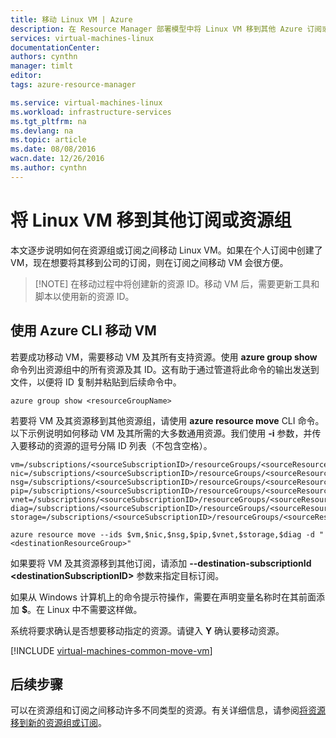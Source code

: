 ```yaml
---
title: 移动 Linux VM | Azure
description: 在 Resource Manager 部署模型中将 Linux VM 移到其他 Azure 订阅或资源组。
services: virtual-machines-linux
documentationCenter: 
authors: cynthn
manager: timlt
editor: 
tags: azure-resource-manager

ms.service: virtual-machines-linux
ms.workload: infrastructure-services
ms.tgt_pltfrm: na
ms.devlang: na
ms.topic: article
ms.date: 08/08/2016
wacn.date: 12/26/2016
ms.author: cynthn
---
```


# 将 Linux VM 移到其他订阅或资源组

本文逐步说明如何在资源组或订阅之间移动 Linux VM。如果在个人订阅中创建了 VM，现在想要将其移到公司的订阅，则在订阅之间移动 VM 会很方便。

> [!NOTE] 在移动过程中将创建新的资源 ID。移动 VM 后，需要更新工具和脚本以使用新的资源 ID。

## 使用 Azure CLI 移动 VM 

若要成功移动 VM，需要移动 VM 及其所有支持资源。使用 **azure group show** 命令列出资源组中的所有资源及其 ID。这有助于通过管道将此命令的输出发送到文件，以便将 ID 复制并粘贴到后续命令中。

    azure group show <resourceGroupName>

若要将 VM 及其资源移到其他资源组，请使用 **azure resource move** CLI 命令。以下示例说明如何移动 VM 及其所需的大多数通用资源。我们使用 **-i** 参数，并传入要移动的资源的逗号分隔 ID 列表（不包含空格）。

    vm=/subscriptions/<sourceSubscriptionID>/resourceGroups/<sourceResourceGroup>/providers/Microsoft.Compute/virtualMachines/<vmName>
    nic=/subscriptions/<sourceSubscriptionID>/resourceGroups/<sourceResourceGroup>/providers/Microsoft.Network/networkInterfaces/<nicName>
    nsg=/subscriptions/<sourceSubscriptionID>/resourceGroups/<sourceResourceGroup>/providers/Microsoft.Network/networkSecurityGroups/<nsgName>
    pip=/subscriptions/<sourceSubscriptionID>/resourceGroups/<sourceResourceGroup>/providers/Microsoft.Network/publicIPAddresses/<publicIPName>
    vnet=/subscriptions/<sourceSubscriptionID>/resourceGroups/<sourceResourceGroup>/providers/Microsoft.Network/virtualNetworks/<vnetName>
    diag=/subscriptions/<sourceSubscriptionID>/resourceGroups/<sourceResourceGroup>/providers/Microsoft.Storage/storageAccounts/<diagnosticStorageAccountName>
    storage=/subscriptions/<sourceSubscriptionID>/resourceGroups/<sourceResourceGroup>/providers/Microsoft.Storage/storageAccounts/<storageAcountName>  	
    
    azure resource move --ids $vm,$nic,$nsg,$pip,$vnet,$storage,$diag -d "<destinationResourceGroup>"
    
如果要将 VM 及其资源移到其他订阅，请添加 **--destination-subscriptionId &#60;destinationSubscriptionID&#62;** 参数来指定目标订阅。

如果从 Windows 计算机上的命令提示符操作，需要在声明变量名称时在其前面添加 **$**。在 Linux 中不需要这样做。

系统将要求确认是否想要移动指定的资源。请键入 **Y** 确认要移动资源。
    
[!INCLUDE [virtual-machines-common-move-vm](../../includes/virtual-machines-common-move-vm.md)]

## 后续步骤

可以在资源组和订阅之间移动许多不同类型的资源。有关详细信息，请参阅[将资源移到新的资源组或订阅](../azure-resource-manager/resource-group-move-resources.md)。

<!---HONumber=Mooncake_Quality_Review_1215_2016-->
